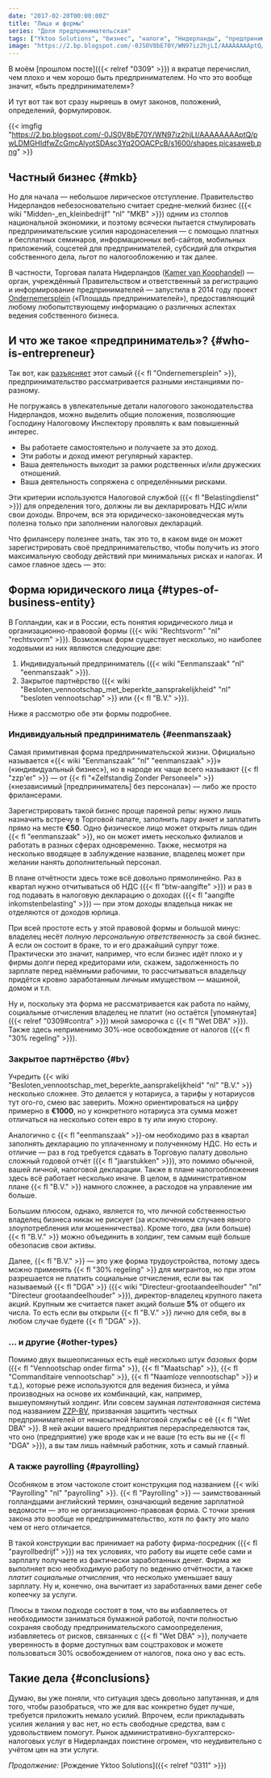 ```yaml
---
date: "2017-02-20T00:00:00Z"
title: "Лица и формы"
series: "Доля предпринимательская"
tags: ["Yktoo Solutions", "бизнес", "налоги", "Нидерланды", "предпринимательство", "работа", "фриланс"]
image: "https://2.bp.blogspot.com/-0JS0V8bE70Y/WN97iz2hjLI/AAAAAAAAptQ/pwLDMGHIdfwZcGmcAlyotSDAsc3Yq2OOACPcB/s1600/shapes.picasaweb.png"
---
```


В моём [прошлом посте]({{< relref "0309" >}}) я вкратце перечислил, чем плохо и чем хорошо быть предпринимателем. Но что это вообще значит, «быть предпринимателем»?

И тут вот так вот сразу ныряешь в омут законов, положений, определений, формулировок.

<!--more-->

{{< imgfig "https://2.bp.blogspot.com/-0JS0V8bE70Y/WN97iz2hjLI/AAAAAAAAptQ/pwLDMGHIdfwZcGmcAlyotSDAsc3Yq2OOACPcB/s1600/shapes.picasaweb.png" >}}

## Частный бизнес {#mkb}

Но для начала — небольшое лирическое отступление. Правительство Нидерландов небезосновательно считает средне-мелкий бизнес ({{< wiki "Midden-_en_kleinbedrijf" "nl" "MKB" >}}) одним из столпов национальной экономики, и поэтому всячески пытается стмулировать предпринимательские усилия народонаселения — с помощью платных и бесплатных семинаров, информационных веб-сайтов, мобильных приложений, соцсетей для предпринимателей, субсидий для открытия собственного дела, льгот по налогообложению и так далее.

В частности, Торговая палата Нидерландов ([Kamer van Koophandel](https://www.kvk.nl/)) — орган, учреждённый Правительством и ответственный за регистрацию и информирование предпринимателей — запустила в 2014 году проект [Ondernemersplein](http://www.ondernemersplein.nl/) («Площадь предпринимателей»), предоставляющий любому любопытствующему информацию о различных аспектах ведения собственного бизнеса.

## И что же такое «предприниматель»? {#who-is-entrepreneur}

Так вот, как [разъясняет](http://www.ondernemersplein.nl/ondernemen/bedrijf-starten/situatie-ik-wil-weten-of-ik-ondernemer-ben/) этот самый {{< fl "Ondernemersplein" >}}, предпринимательство рассматривается разными инстанциями по-разному.

Не погружаясь в увлекательные детали налогового законодательства Нидерландов, можно выделить общие положения, позволяющие Господину Налоговому Инспектору проявлять к вам повышенный интерес.

* Вы работаете самостоятельно и получаете за это доход.
* Эти работы и доход имеют регулярный характер.
* Ваша деятельность выходит за рамки родственных и/или дружеских отношений.
* Ваша деятельность сопряжена с определёнными рисками.

Эти критерии используются Налоговой службой ({{< fl "Belastingdienst" >}}) для определения того, должны ли вы декларировать НДС и/или свои доходы. Впрочем, вся эта юридическо-законоведческая муть полезна только при заполнении налоговых деклараций.

Что фрилансеру полезнее знать, так это то, в каком виде он может зарегистрировать своё предпринимательство, чтобы получить из этого максимальную свободу действий при минимальных рисках и налогах. И самое главное здесь — это:

## Форма юридического лица {#types-of-business-entity}

В Голландии, как и в России, есть понятия юридического лица и организационно-правовой формы ({{< wiki "Rechtsvorm" "nl" "rechtsvorm" >}}). Возможных форм существует несколько, но наиболее ходовыми из них являются следующие две:

1. Индивидуальный предприниматель ({{< wiki "Eenmanszaak" "nl" "eenmanszaak" >}}).
2. Закрытое партнёрство ({{< wiki "Besloten_vennootschap_met_beperkte_aansprakelijkheid" "nl" "besloten vennootschap" >}} или {{< fl "B.V." >}}).

Ниже я рассмотрю обе эти формы подробнее.

### Индивидуальный предприниматель {#eenmanszaak}

Самая примитивная форма предпринимательской жизни. Официально называется «{{< wiki "Eenmanszaak" "nl" "eenmanszaak" >}}» («индивидуальный бизнес»), но в народе их чаще всего называют {{< fl "zzp'er" >}} — от {{< fl "«Zelfstandig Zonder Personeel»" >}} («независимый [предприниматель] без персонала») — либо же просто фрилансерами.

Зарегистрировать такой бизнес проще пареной репы: нужно лишь назначить встречу в Торговой палате, заполнить пару анкет и заплатить прямо на месте **€50**. Одно физическое лицо может открыть лишь один {{< fl "eenmanszaak" >}}, но он может иметь несколько филиалов и работать в разных сферах одновременно. Также, несмотря на несколько вводящее в заблуждение название, владелец может при желании нанять дополнительный персонал.

В плане отчётности здесь тоже всё довольно прямолинейно. Раз в квартал нужно отчитываться об НДС ({{< fl "btw-aangifte" >}}) и раз в год подавать в налоговую декларацию о доходах ({{< fl "aangifte inkomstenbelasting" >}}) — при этом доходы владельца никак не отделяются от доходов юрлица.

При всей простоте есть у этой правовой формы и большой минус: владелец несёт *полную персональную ответственность* за свой бизнес. А если он состоит в браке, то и его дражайший супруг тоже. Практически это значит, например, что если бизнес идёт плохо и у фирмы долги перед кредиторами или, скажем, задолженность по зарплате перед наёмными рабочими, то рассчитываться владельцу придётся кровно заработанным *личным* имуществом — машиной, домом и т.п.

Ну и, поскольку эта форма не рассматривается как работа по найму, социальные отчисления владелец не платит (но остаётся [упомянутая]({{< relref "0309#contra" >}}) мной заморочка с {{< fl "Wet DBA" >}}). Также здесь неприменимо 30%-ное освобождение от налогов ({{< fl "30% regeling" >}}).

### Закрытое партнёрство {#bv}

Учредить {{< wiki "Besloten_vennootschap_met_beperkte_aansprakelijkheid" "nl" "B.V." >}} несколько сложнее. Это делается у нотариуса, а тарифы у нотариусов тут ого-го, смею вас заверить. Можно ориентироваться на цифру примерно в **€1000**, но у конкретного нотариуса эта сумма может отличаться на несколько сотен евро в ту или иную сторону.

Аналогично с {{< fl "eenmanszaak" >}}-ом необходимо раз в квартал заполнять декларацию по уплаченному и полученному НДС. Но есть и отличие — раз в год требуется сдавать в Торговую палату довольно сложный годовой отчёт ({{< fl "jaarstukken" >}}), это помимо обычной, вашей личной, налоговой декларации. Также в плане налогообложения здесь всё работает несколько иначе. В целом, в административном плане {{< fl "B.V." >}} намного сложнее, а расходов на управление им больше.

Большим плюсом, однако, является то, что личной собственностью владелец бизнеса никак не рискует (за исключением случаев явного злоупотребления или мошенничества). Кроме того, два (или больше) {{< fl "B.V." >}} можно объединить в холдинг, тем самым ещё больше обезопасив свои активы.

Далее, {{< fl "B.V." >}} — это уже форма трудоустройства, потому здесь можно применять {{< fl "30% regeling" >}} для мигрантов, но при этом разрешается не платить социальные отчисления, если вы так называемый {{< fl "DGA" >}} ({{< wiki "Directeur-grootaandeelhouder" "nl" "Directeur grootaandeelhouder" >}}), директор-владелец крупного пакета акций. Крупным же считается пакет акций больше **5%** от общего их числа. То есть если вы открыли {{< fl "B.V." >}} лично для себя, вы в любом случае будете {{< fl "DGA" >}}.

### … и другие {#other-types}

Помимо двух вышеописанных есть ещё несколько штук *базовых* форм ({{< fl "Vennootschap onder firma" >}}, {{< fl "Maatschap" >}}, {{< fl "Commanditaire vennootschap" >}}, {{< fl "Naamloze vennootschap" >}} и т.д.), которые реже используются для ведения бизнеса, и уйма производных на основе их комбинаций, как, например, вышеупомянутый холдинг. Или совсем заумная *патентованная* система под названием [ZZP-BV](http://zzp-bv.nu/), призванная защитить честных предпринимателей от ненасытной Налоговой службы с её {{< fl "Wet DBA" >}}. В ней акции вашего предприятия перераспределяются так, что оно (предприятие) уже вроде как и не ваше (то есть вы не {{< fl "DGA" >}}), а вы там лишь наёмный работник, хоть и самый главный.

### А также payrolling {#payrolling}

Особняком в этом частоколе стоит конструкция под названием {{< wiki "Payrolling" "nl" "payrolling" >}}. {{< fl "Payrolling" >}} — заимствованный голландцами английский термин, означающий ведение зарплатной ведомости — это не организационно-правовая форма. С точки зрения закона это вообще не предпринимательство, хотя по факту это мало чем от него отличается.

В такой конструкции вас принимает на работу фирма-посредник ({{< fl "payrollbedrijf" >}}) на тех условиях, что работу вы ищете себе сами и зарплату получаете из фактически заработанных денег. Фирма же выполняет всю необходимую работу по ведению отчётности, а также *платит социальные отчисления*, что несколько уменьшает вашу зарплату. Ну и, конечно, она вычитает из заработанных вами денег себе копеечку за услуги.

Плюсы в таком подходе состоят в том, что вы избавляетесь от необходимости заниматься бумажной работой, почти полностью сохраняя свободу предпринимательского самоопределения, избавляетесь от рисков, связанных с {{< fl "Wet DBA" >}}, получаете уверенность в форме доступных вам соцстраховок и можете пользоваться 30% освобождением от налогов, пока оно у вас есть.

## Такие дела {#conclusions}

Думаю, вы уже поняли, что ситуация здесь довольно запутанная, и для того, чтобы разобраться, что же для вас конкретно будет лучше, требуется приложить немало усилий. Впрочем, если прикладывать усилия желания у вас нет, но есть свободные средства, вам с удовольствием помогут. Рынок административно-бухгалтерско-налоговых услуг в Нидерландах поистине огромен, что неудивительно с учётом цен на эти услуги.

*Продолжение:* [Рождение Yktoo Solutions]({{< relref "0311" >}})
